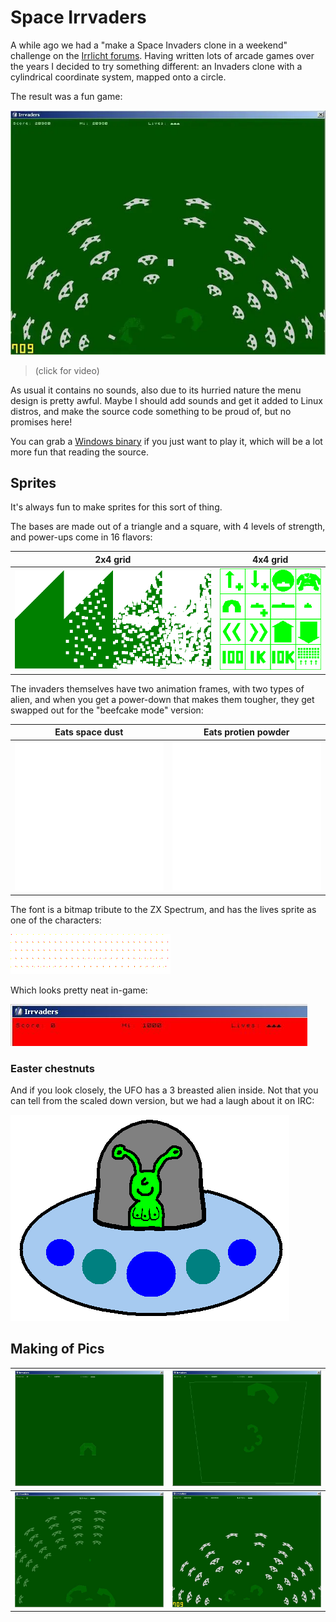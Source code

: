 # Space Irrvaders

A while ago we had a "make a Space Invaders clone in a weekend" challenge on
the
[Irrlicht forums](https://irrlicht.sourceforge.io/forum/viewtopic.php?t=17992).
Having written lots of arcade games over the years I decided to try something
different: an Invaders clone with a cylindrical coordinate system, mapped onto
a circle.

The result was a fun game:

[![screenshot](irrvaders.webp)](https://youtu.be/Bve3gkDTIBM)
> (click for video)

As usual it contains no sounds, also due to its hurried nature the menu design
is pretty awful. Maybe I should add sounds and get it added to Linux distros,
and make the source code something to be proud of, but no promises here!

You can grab a [Windows binary](irrvaders.zip) if you just want to play it,
which will be a lot more fun that reading the source.

## Sprites

It's always fun to make sprites for this sort of thing.

The bases are made out of a triangle and a square, with 4 levels of strength,
and power-ups come in 16 flavors:

| 2x4 grid                  | 4x4 grid                  |
|---------------------------|---------------------------|
| ![base](base.png)         | ![power up](powerup.png)  |


The invaders themselves have two animation frames, with two types of alien,
and when you get a power-down that makes them tougher, they get swapped out
for the "beefcake mode" version:

| Eats space dust           | Eats protien powder       |
|---------------------------|---------------------------|
| ![invaders](invader.png)  | ![beefcake](beefcake.png) |

The font is a bitmap tribute to the ZX Spectrum, and has the lives sprite as
one of the characters:

![zx font](ZXFont.png)

Which looks pretty neat in-game:

![in game](zxfont_game.jpg)

### Easter chestnuts

And if you look closely, the UFO has a 3 breasted alien inside. Not that you
can tell from the scaled down version, but we had a laugh about it on IRC:

![boobs](boobs.gif)

## Making of Pics

| ![1](1.jpg)          | ![2](2.jpg)         |
|----------------------|---------------------|
| ![3](3.jpg)          | ![4](4.jpg)         |
